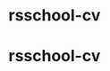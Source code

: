 
# rsschool-cv
[](https://alexeygre4ko.github.io/rsschool-cv/cv)
[](https://alexeygre4ko.github.io/rsschool-cv/)

# rsschool-cv
[](https://alexeygre4ko.github.io/rsschool-cv/cv)
[](https://alexeygre4ko.github.io/rsschool-cv/)

